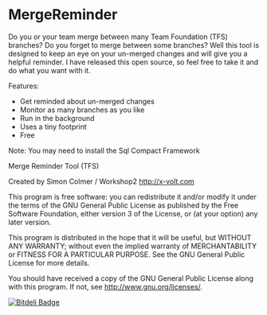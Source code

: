 MergeReminder
=============

Do you or your team merge between many Team Foundation (TFS) branches? Do you forget to merge between some branches? Well this tool is designed to keep an eye on your un-merged changes and will give you a helpful reminder. I have released this open source, so feel free to take it and do what you want with it.

Features: 
- Get reminded about un-merged changes 
- Monitor as many branches as you like 
- Run in the background 
- Uses a tiny footprint 
- Free

Note: You may need to install the Sql Compact Framework


Merge Reminder Tool (TFS)

Created by Simon Colmer / Workshop2
http://x-volt.com


This program is free software: you can redistribute it and/or modify
it under the terms of the GNU General Public License as published by
the Free Software Foundation, either version 3 of the License, or
(at your option) any later version.

This program is distributed in the hope that it will be useful,
but WITHOUT ANY WARRANTY; without even the implied warranty of
MERCHANTABILITY or FITNESS FOR A PARTICULAR PURPOSE.  See the
GNU General Public License for more details.

You should have received a copy of the GNU General Public License
along with this program.  If not, see <http://www.gnu.org/licenses/>.

[![Bitdeli Badge](https://d2weczhvl823v0.cloudfront.net/Workshop2/mergereminder/trend.png)](https://bitdeli.com/free "Bitdeli Badge")

